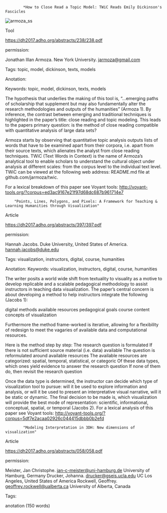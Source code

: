            	*How to Close Read a Topic Model: TWiC Reads Emily Dickinson's Fascicles
						
![armoza_ss](https://user-images.githubusercontent.com/31863148/31349765-95dafd36-acf2-11e7-9098-7ab75665bb80.png)

		

Tool

https://dh2017.adho.org/abstracts/238/238.pdf

permission:

Jonathan Illan Armoza. New York University. jarmoza@gmail.com

Tags: topic, model, dickinson, texts, models

Anotation:

Keywords: topic, model, dickinson, texts, models

The hypothesis that underlies the making of this tool is, “...emerging paths of scholarship that supplement but may also fundamentally alter the research methodologies and outputs of the humanities” (Armoza 1). By inference, the contrast between emerging and traditional techniques is highlighted in the paper’s title: close reading and topic modeling. This leads to the papers primary question: is the method of close reading compatible with quantitative analysis of large data sets?

Armoza starts by observing that quantitative topic analysis outputs lists of words that have to be examined apart from their corpora, i.e. apart from their source texts, which alienates the analyst from close reading techniques. TWiC (Text Words in Context) is the name of Armoza’s analytical tool to enable scholars to understand the cultural object under analysis at different scales: from the corpus level to the individual text level. TWiC can be viewed at the following web address: README.md file at github.com/jarmoza/twic.

For a lexical breakdown of this paper see Voyant tools: http://voyant-tools.org/?corpus=ed3ac9167e21f97d68dc687b961714e7 


	
		"Points, Lines, Polygons, and Pixels: A Framework for Teaching & Learning Humanities through Visualization"
 
Article

https://dh2017.adho.org/abstracts/397/397.pdf

permission:

Hannah Jacobs. Duke University, United States of America. hannah.jacobs@duke.edu

Tags: visualization, instructors, digital, course, humanities

Anotation:
Keywords: visualization, instructors, digital, course, humanities

The writer posits a world wide shift from textuality to visuality as a motive to develop replicable and a scalable pedagogical methodology to assist instructors in teaching data visualization.
The paper’s central concern is about developing a method to help instructors integrate the following (Jacobs 1):

digital methods 
available resources
pedagogical goals
course content 
concepts of visualization  

Furthermore the method frame-worked is iterative, allowing for a flexibility of redesign to meet the vagaries of available data and computational resources. 

Here is the method step by step:
The research question is formulated
If there is not sufficient source material (i.e. data) available
The question is reformulated around available resources
The available resources are categorized: spatial, temporal, statistical, or categoric
Of these data types, which ones yield evidence to answer the research question
If none of them do, then revisit the research question

Once the data type is determined, the instructor can decide which type of visualization tool to pursue: will it be used to explore information and analysis, or will it be used to present an interpretative visual narrative, will it be static or dynamic. The final decision to be made is, which visualization will provide the best mode of representation: scientific, 
informational, conceptual, spatial, or temporal (Jacobs 2). 
For a lexical analysis of this paper see Voyant tools: http://voyant-tools.org/?corpus=5df7e2acaa02926c044415dbbb0b2efd 
				
			
			"Modeling Interpretation in 3DH: New dimensions of visualization"

Article

https://dh2017.adho.org/abstracts/058/058.pdf

permission:

Meister, Jan Christophe. jan-c-meister@uni-hamburg.de University of Hamburg, Germany
Drucker, Johanna. drucker@gseis.ucla.edu UC Los Angeles, United States of America
Rockwell, Geoffrey. geoffrey.rockwell@ualberta.ca University of Alberta, Canada

Tags: 

anotation (150 words)
      
      
      
			
